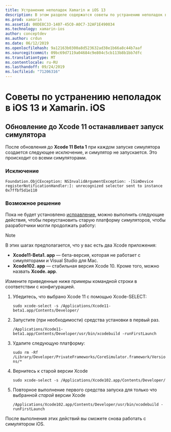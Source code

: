 ```yaml
---
title: Устранение неполадок Xamarin и iOS 13
description: В этом разделе содержатся советы по устранению неполадок в работе Xamarin, связанных с iOS 13.
ms.prod: xamarin
ms.assetid: 00DE8C33-1407-45C0-A0C7-32AF1E490034
ms.technology: xamarin-ios
author: conceptdev
ms.author: crdun
ms.date: 06/12/2019
ms.openlocfilehash: 9a12163b0300a8d523632ad38e1b66a8c44b7aaf
ms.sourcegitcommit: 09bc69d7119a04684c9e804c5cb113b8b1bb7dfc
ms.translationtype: MT
ms.contentlocale: ru-RU
ms.lasthandoff: 09/24/2019
ms.locfileid: "71206316"
---
```

# <a name="troubleshooting-tips-for-ios-13-and-xamarinios"></a>Советы по устранению неполадок в iOS 13 и Xamarin. iOS

## <a name="updating-to-xcode-11-stops-the-simulator-from-launching"></a>Обновление до Xcode 11 останавливает запуск симулятора

После обновления до **Xcode 11 Beta 1** при каждом запуске симулятора создается следующее исключение, и симулятор не запускается. Это происходит со всеми симуляторами.

### <a name="exception"></a>Исключение

`Foundation.ObjCException: NSInvalidArgumentException: -[SimDevice registerNotificationHandler:]: unrecognized selector sent to instance 0x7ffbf5d1e110`

### <a name="workaround"></a>Возможное решение

Пока не будет установлено [исправление](https://github.com/xamarin/xamarin-macios/issues/6216), можно выполнить следующие действия, чтобы переустановить старую платформу симуляторов, чтобы разработчики могли продолжать работу:

> [!NOTE]
> В этих шагах предполагается, что у вас есть два Xcode приложения:
>
> - **Xcode11-Beta1. app** — бета-версия, которая не работает с симуляторами и Visual Studio для Mac.
> - **Xcode102. app** — стабильная версия Xcode 10. Кроме того, можно назвать **Xcode. app**.
>
> Измените приведенные ниже примеры командной строки в соответствии с конфигурацией.

1. Убедитесь, что выбрано Xcode 11 с помощью Xcode-SELECT:

   `sudo xcode-select -s /Applications/Xcode11-beta1.app/Contents/Developer/`

2. Запустите (при необходимости) средства установки в первый раз.

    `/Applications/Xcode11-beta1.app/Contents/Developer/usr/bin/xcodebuild -runFirstLaunch`

3. Удалите следующую платформу:

    `sudo rm -Rf  /Library/Developer/PrivateFrameworks/CoreSimulator.framework/Versions/*`

4. Вернитесь к старой версии Xcode

   `sudo xcode-select -s /Applications/Xcode102.app/Contents/Developer/`

5. Повторное выполнение первого средства запуска для только что выбранной _старой_ версии Xcode

   `/Applications/Xcode102.app/Contents/Developer/usr/bin/xcodebuild -runFirstLaunch`

После выполнения этих действий вы сможете снова работать с симулятором iOS.
